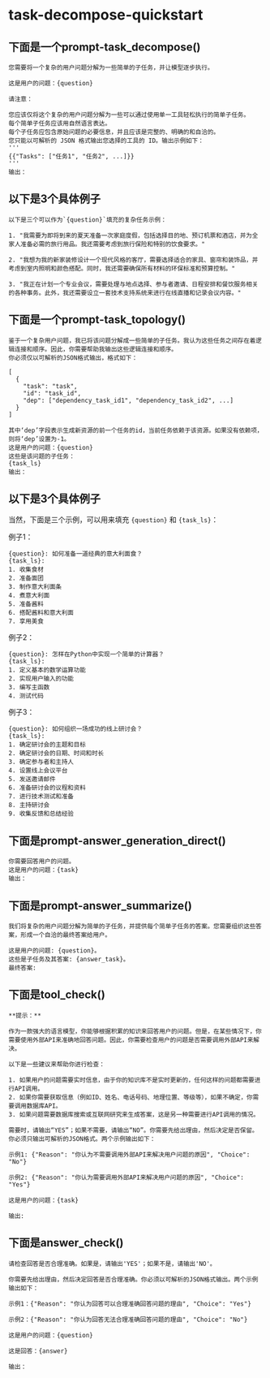 # task-decompose-quickstart
## 下面是一个prompt-task_decompose()
```
您需要将一个复杂的用户问题分解为一些简单的子任务，并让模型逐步执行。

这是用户的问题：{question}

请注意：

您应该仅将这个复杂的用户问题分解为一些可以通过使用单一工具轻松执行的简单子任务。
每个简单子任务应该用自然语言表达。
每个子任务应包含原始问题的必要信息，并且应该是完整的、明确的和自洽的。
您只能以可解析的 JSON 格式输出您选择的工具的 ID。输出示例如下：
'''
{{"Tasks": ["任务1", "任务2", ...]}}
'''
输出：

```
## 以下是3个具体例子
```
以下是三个可以作为`{question}`填充的复杂任务示例：

1. "我需要为即将到来的夏天准备一次家庭度假，包括选择目的地、预订机票和酒店，并为全家人准备必需的旅行用品。我还需要考虑到旅行保险和特别的饮食要求。"

2. "我想为我的新家装修设计一个现代风格的客厅，需要选择适合的家具、窗帘和装饰品，并考虑到室内照明和颜色搭配。同时，我还需要确保所有材料的环保标准和预算控制。"

3. "我正在计划一个专业会议，需要处理与地点选择、参与者邀请、日程安排和餐饮服务相关的各种事务。此外，我还需要设立一套技术支持系统来进行在线直播和记录会议内容。"
```


## 下面是一个prompt-task_topology()
```
鉴于一个复杂用户问题，我已将该问题分解成一些简单的子任务。我认为这些任务之间存在着逻辑连接和顺序。因此，你需要帮助我输出这些逻辑连接和顺序。
你必须仅以可解析的JSON格式输出，格式如下：

[
  {
    "task": "task",
    "id": "task_id",
    "dep": ["dependency_task_id1", "dependency_task_id2", ...]
  }
]

其中‘dep’字段表示生成新资源的前一个任务的id，当前任务依赖于该资源。如果没有依赖项，则将‘dep’设置为-1。
这是用户的问题：{question}
这些是该问题的子任务：
{task_ls}
输出：
```
## 以下是3个具体例子
当然，下面是三个示例，可以用来填充 `{question}` 和 `{task_ls}`：

例子1：
```
{question}: 如何准备一道经典的意大利面食？
{task_ls}:
1. 收集食材
2. 准备面团
3. 制作意大利面条
4. 煮意大利面
5. 准备酱料
6. 搭配酱料和意大利面
7. 享用美食
```

例子2：
```
{question}: 怎样在Python中实现一个简单的计算器？
{task_ls}:
1. 定义基本的数学运算功能
2. 实现用户输入的功能
3. 编写主函数
4. 测试代码
```

例子3：
```
{question}: 如何组织一场成功的线上研讨会？
{task_ls}:
1. 确定研讨会的主题和目标
2. 确定研讨会的日期、时间和时长
3. 确定参与者和主持人
4. 设置线上会议平台
5. 发送邀请邮件
6. 准备研讨会的议程和资料
7. 进行技术测试和准备
8. 主持研讨会
9. 收集反馈和总结经验
```

## 下面是prompt-answer_generation_direct()
```
你需要回答用户的问题。
这是用户的问题：{task}
输出：
```

## 下面是prompt-answer_summarize()
```
我们将复杂的用户问题分解为简单的子任务，并提供每个简单子任务的答案。您需要组织这些答案，形成一个自洽的最终答案给用户。

这是用户的问题: {question}。
这些是子任务及其答案: {answer_task}。
最终答案:
```

## 下面是tool_check()
```
**提示：**

作为一款强大的语言模型，你能够根据积累的知识来回答用户的问题。但是，在某些情况下，你需要使用外部API来准确地回答问题。因此，你需要检查用户的问题是否需要调用外部API来解决。

以下是一些建议来帮助你进行检查：

1. 如果用户的问题需要实时信息，由于你的知识库不是实时更新的，任何这样的问题都需要进行API调用。
2. 如果你需要获取信息（例如ID、姓名、电话号码、地理位置、等级等），如果不确定，你需要调用数据库API。
3. 如果问题需要数据库搜索或互联网研究来生成答案，这是另一种需要进行API调用的情况。

需要时，请输出“YES”；如果不需要，请输出“NO”。你需要先给出理由，然后决定是否保留。你必须只输出可解析的JSON格式。两个示例输出如下：

示例1: {"Reason": "你认为不需要调用外部API来解决用户问题的原因", "Choice": "No"}

示例2: {"Reason": "你认为需要调用外部API来解决用户问题的原因", "Choice": "Yes"}

这是用户的问题：{task}

输出:
```

## 下面是answer_check()
```
请检查回答是否合理准确。如果是，请输出'YES'；如果不是，请输出'NO'。

你需要先给出理由，然后决定回答是否合理准确。你必须以可解析的JSON格式输出。两个示例输出如下：

示例1：{"Reason": "你认为回答可以合理准确回答问题的理由", "Choice": "Yes"}

示例2：{"Reason": "你认为回答无法合理准确回答问题的理由", "Choice": "No"}

这是用户的问题：{question}

这是回答：{answer}

输出：
```
